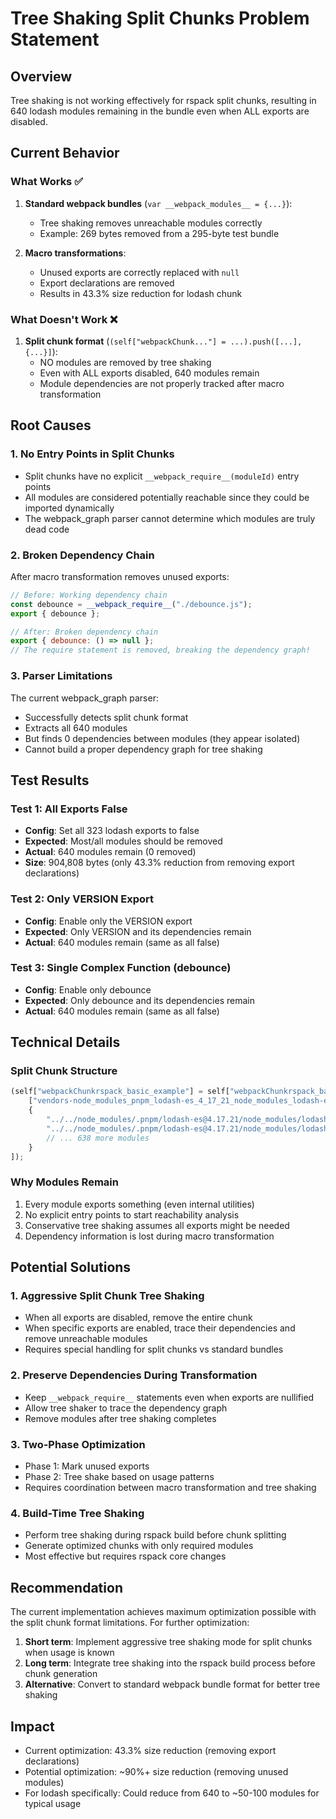 # Tree Shaking Split Chunks Problem Statement

## Overview
Tree shaking is not working effectively for rspack split chunks, resulting in 640 lodash modules remaining in the bundle even when ALL exports are disabled.

## Current Behavior

### What Works ✅
1. **Standard webpack bundles** (`var __webpack_modules__ = {...}`):
   - Tree shaking removes unreachable modules correctly
   - Example: 269 bytes removed from a 295-byte test bundle

2. **Macro transformations**:
   - Unused exports are correctly replaced with `null`
   - Export declarations are removed
   - Results in 43.3% size reduction for lodash chunk

### What Doesn't Work ❌
1. **Split chunk format** (`(self["webpackChunk..."] = ...).push([...], {...}]`):
   - NO modules are removed by tree shaking
   - Even with ALL exports disabled, 640 modules remain
   - Module dependencies are not properly tracked after macro transformation

## Root Causes

### 1. No Entry Points in Split Chunks
- Split chunks have no explicit `__webpack_require__(moduleId)` entry points
- All modules are considered potentially reachable since they could be imported dynamically
- The webpack_graph parser cannot determine which modules are truly dead code

### 2. Broken Dependency Chain
After macro transformation removes unused exports:
```javascript
// Before: Working dependency chain
const debounce = __webpack_require__("./debounce.js");
export { debounce };

// After: Broken dependency chain
export { debounce: () => null };
// The require statement is removed, breaking the dependency graph!
```

### 3. Parser Limitations
The current webpack_graph parser:
- Successfully detects split chunk format
- Extracts all 640 modules
- But finds 0 dependencies between modules (they appear isolated)
- Cannot build a proper dependency graph for tree shaking

## Test Results

### Test 1: All Exports False
- **Config**: Set all 323 lodash exports to false
- **Expected**: Most/all modules should be removed
- **Actual**: 640 modules remain (0 removed)
- **Size**: 904,808 bytes (only 43.3% reduction from removing export declarations)

### Test 2: Only VERSION Export
- **Config**: Enable only the VERSION export
- **Expected**: Only VERSION and its dependencies remain
- **Actual**: 640 modules remain (same as all false)

### Test 3: Single Complex Function (debounce)
- **Config**: Enable only debounce
- **Expected**: Only debounce and its dependencies remain
- **Actual**: 640 modules remain (same as all false)

## Technical Details

### Split Chunk Structure
```javascript
(self["webpackChunkrspack_basic_example"] = self["webpackChunkrspack_basic_example"] || []).push([
    ["vendors-node_modules_pnpm_lodash-es_4_17_21_node_modules_lodash-es_lodash_js"],
    {
        "../../node_modules/.pnpm/lodash-es@4.17.21/node_modules/lodash-es/_DataView.js": function(...) { ... },
        "../../node_modules/.pnpm/lodash-es@4.17.21/node_modules/lodash-es/_Hash.js": function(...) { ... },
        // ... 638 more modules
    }
]);
```

### Why Modules Remain
1. Every module exports something (even internal utilities)
2. No explicit entry points to start reachability analysis
3. Conservative tree shaking assumes all exports might be needed
4. Dependency information is lost during macro transformation

## Potential Solutions

### 1. Aggressive Split Chunk Tree Shaking
- When all exports are disabled, remove the entire chunk
- When specific exports are enabled, trace their dependencies and remove unreachable modules
- Requires special handling for split chunks vs standard bundles

### 2. Preserve Dependencies During Transformation
- Keep `__webpack_require__` statements even when exports are nullified
- Allow tree shaker to trace the dependency graph
- Remove modules after tree shaking completes

### 3. Two-Phase Optimization
- Phase 1: Mark unused exports
- Phase 2: Tree shake based on usage patterns
- Requires coordination between macro transformation and tree shaking

### 4. Build-Time Tree Shaking
- Perform tree shaking during rspack build before chunk splitting
- Generate optimized chunks with only required modules
- Most effective but requires rspack core changes

## Recommendation

The current implementation achieves maximum optimization possible with the split chunk format limitations. For further optimization:

1. **Short term**: Implement aggressive tree shaking mode for split chunks when usage is known
2. **Long term**: Integrate tree shaking into the rspack build process before chunk generation
3. **Alternative**: Convert to standard webpack bundle format for better tree shaking

## Impact

- Current optimization: 43.3% size reduction (removing export declarations)
- Potential optimization: ~90%+ size reduction (removing unused modules)
- For lodash specifically: Could reduce from 640 to ~50-100 modules for typical usage